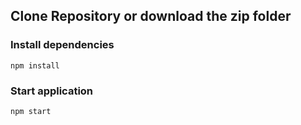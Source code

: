 ## Clone Repository or download the zip folder

### Install dependencies

```
npm install
```

### Start application

```
npm start
```
